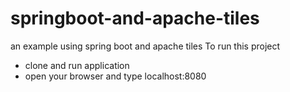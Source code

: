 # springboot-and-apache-tiles
an example using spring boot and apache tiles
To run this project
- clone and run application
- open your browser and type localhost:8080
